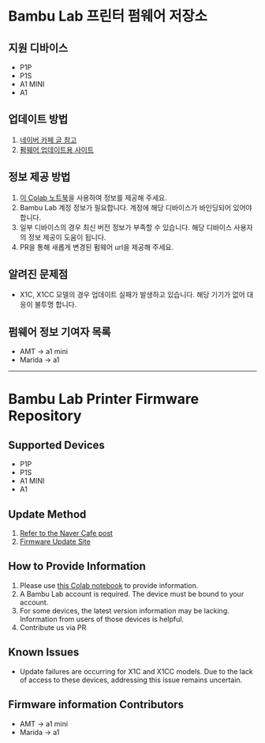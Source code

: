 # Bambu Lab 프린터 펌웨어 저장소

## 지원 디바이스
- P1P
- P1S
- A1 MINI
- A1

## 업데이트 방법
1. [네이버 카페 글 참고](https://cafe.naver.com/bambulab/3353)  
2. [펌웨어 업데이트용 사이트](https://bambu.pages.dev)  

## 정보 제공 방법
1. [이 Colab 노트북](https://colab.research.google.com/github/lunDreame/user-bambulab-firmware/blob/main/scripts/get_bambulab_printer_firmware_url.ipynb)을 사용하여 정보를 제공해 주세요.
2. Bambu Lab 계정 정보가 필요합니다. 계정에 해당 디바이스가 바인딩되어 있어야 합니다.
3. 일부 디바이스의 경우 최신 버전 정보가 부족할 수 있습니다. 해당 디바이스 사용자의 정보 제공이 도움이 됩니다.
4. PR을 통해 새롭게 변경된 펌웨어 url을 제공해 주세요.

## 알려진 문제점
- X1C, X1CC 모델의 경우 업데이트 실패가 발생하고 있습니다. 해당 기기가 없어 대응이 불투명 합니다.

## 펌웨어 정보 기여자 목록
- AMT -> a1 mini
- Marida -> a1

---

# Bambu Lab Printer Firmware Repository

## Supported Devices
- P1P
- P1S
- A1 MINI
- A1

## Update Method
1. [Refer to the Naver Cafe post](https://cafe.naver.com/bambulab/3353)
2. [Firmware Update Site](https://bambu.pages.dev)

## How to Provide Information
1. Please use [this Colab notebook](https://colab.research.google.com/github/lunDreame/user-bambulab-firmware/blob/main/scripts/get_bambulab_printer_firmware_url.ipynb) to provide information.
2. A Bambu Lab account is required. The device must be bound to your account.
3. For some devices, the latest version information may be lacking. Information from users of those devices is helpful.
4. Contribute us via PR

## Known Issues
- Update failures are occurring for X1C and X1CC models. Due to the lack of access to these devices, addressing this issue remains uncertain.

## Firmware information Contributors
- AMT -> a1 mini
- Marida -> a1
